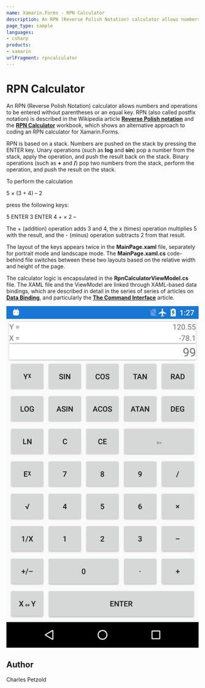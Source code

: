 ```yaml
---
name: Xamarin.Forms - RPN Calculator
description: An RPN (Reverse Polish Notation) calculator allows numbers and operations to be entered without parentheses or an equal key. RPN (also called...
page_type: sample
languages:
- csharp
products:
- xamarin
urlFragment: rpncalculator
---
```

# RPN Calculator

An RPN (Reverse Polish Notation) calculator allows numbers and operations to be entered without parentheses or an equal key. RPN (also called postfix notation) is described in the Wikipedia article [**Reverse Polish notation**](https://en.wikipedia.org/wiki/Reverse_Polish_notation) and the [**RPN Calculator**](https://github.com/xamarin/Workbooks/blob/master/xamarin-forms/advanced/RPNCalculator/RpnCalculator-ios.workbook) workbook, which shows an alternative approach to coding an RPN calculator for Xamarin.Forms.

RPN is based on a stack. Numbers are pushed on the stack by pressing the ENTER key. Unary operations (such as **log** and **sin**) pop a number from the stack, apply the operation, and push the result back on the stack. Binary operations (such as **+** and **/**) pop two numbers from the stack, perform the operation, and push the result on the stack.

To perform the calculation

5 &#x00D7; (3 + 4) &#x2013; 2

press the following keys:

5 ENTER 3 ENTER 4 + &#x00D7; 2 &#x2013;

The + (addition) operation adds 3 and 4, the x (times) operation multiplies 5 with the result, and the - (minus) operation subtracts 2 from that result.

The layout of the keys appears twice in the **MainPage.xaml** file, separately for portrait mode and landscape mode. The **MainPage.xaml.cs** code-behind file switches between these two layouts based on the relative width and height of the page.

The calculator logic is encapsulated in the **RpnCalculatorViewModel.cs** file. The XAML file and the ViewModel are linked through XAML-based data bindings, which are described in detail in the series of series of articles on [**Data Binding**](https://docs.microsoft.com/xamarin/xamarin-forms/app-fundamentals/data-binding/), and particularly the [**The Command Interface**](https://docs.microsoft.com/xamarin/xamarin-forms/app-fundamentals/data-binding/commanding) article.

![RPN Calculator application screenshot](Screenshots/01Portrait.a.png "RPN Calculator application screenshot")

## Author

Charles Petzold
